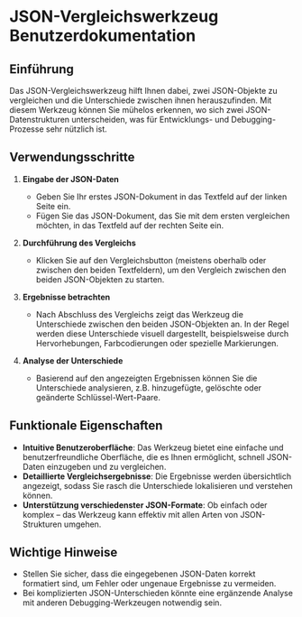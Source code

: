 # JSON-Vergleichswerkzeug Benutzerdokumentation

## Einführung

Das JSON-Vergleichswerkzeug hilft Ihnen dabei, zwei JSON-Objekte zu vergleichen und die Unterschiede zwischen ihnen herauszufinden. Mit diesem Werkzeug können Sie mühelos erkennen, wo sich zwei JSON-Datenstrukturen unterscheiden, was für Entwicklungs- und Debugging-Prozesse sehr nützlich ist.

## Verwendungsschritte

1. **Eingabe der JSON-Daten**
   - Geben Sie Ihr erstes JSON-Dokument in das Textfeld auf der linken Seite ein.
   - Fügen Sie das JSON-Dokument, das Sie mit dem ersten vergleichen möchten, in das Textfeld auf der rechten Seite ein.

2. **Durchführung des Vergleichs**
   - Klicken Sie auf den Vergleichsbutton (meistens oberhalb oder zwischen den beiden Textfeldern), um den Vergleich zwischen den beiden JSON-Objekten zu starten.

3. **Ergebnisse betrachten**
   - Nach Abschluss des Vergleichs zeigt das Werkzeug die Unterschiede zwischen den beiden JSON-Objekten an. In der Regel werden diese Unterschiede visuell dargestellt, beispielsweise durch Hervorhebungen, Farbcodierungen oder spezielle Markierungen.

4. **Analyse der Unterschiede**
   - Basierend auf den angezeigten Ergebnissen können Sie die Unterschiede analysieren, z.B. hinzugefügte, gelöschte oder geänderte Schlüssel-Wert-Paare.

## Funktionale Eigenschaften

- **Intuitive Benutzeroberfläche**: Das Werkzeug bietet eine einfache und benutzerfreundliche Oberfläche, die es Ihnen ermöglicht, schnell JSON-Daten einzugeben und zu vergleichen.
- **Detaillierte Vergleichsergebnisse**: Die Ergebnisse werden übersichtlich angezeigt, sodass Sie rasch die Unterschiede lokalisieren und verstehen können.
- **Unterstützung verschiedenster JSON-Formate**: Ob einfach oder komplex – das Werkzeug kann effektiv mit allen Arten von JSON-Strukturen umgehen.

## Wichtige Hinweise

- Stellen Sie sicher, dass die eingegebenen JSON-Daten korrekt formatiert sind, um Fehler oder ungenaue Ergebnisse zu vermeiden.
- Bei komplizierten JSON-Unterschieden könnte eine ergänzende Analyse mit anderen Debugging-Werkzeugen notwendig sein.